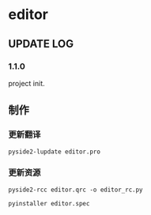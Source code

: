 # editor

## UPDATE LOG
### 1.1.0
project init.


## 制作
### 更新翻译
```text
pyside2-lupdate editor.pro 
```

### 更新资源
```text
pyside2-rcc editor.qrc -o editor_rc.py
```

```text
pyinstaller editor.spec
```

